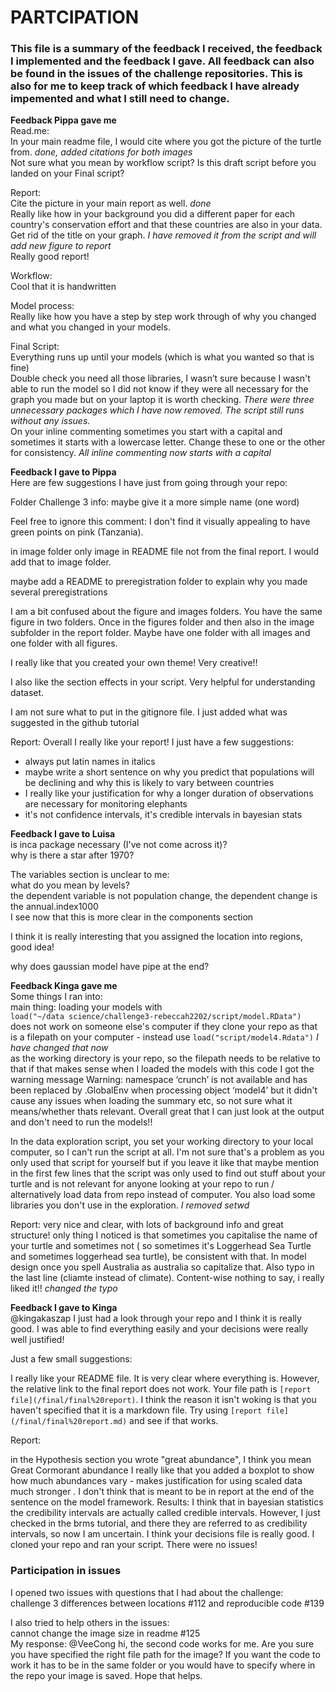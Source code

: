 # PARTCIPATION
### This file is a summary of the feedback I received, the feedback I implemented and the feedback I gave. All feedback can also be found in the issues of the challenge repositories. This is also for me to keep track of which feedback I have already impemented and what I still need to change.

**Feedback Pippa gave me**   
Read.me:   
In your main readme file, I would cite where you got the picture of the turtle from. *done, added citations for both images*   
Not sure what you mean by workflow script? Is this draft script before you landed on your Final script?    

Report:   
Cite the picture in your main report as well. *done*   
Really like how in your background you did a different paper for each country's conservation effort and that these countries are also in your data.   
Get rid of the title on your graph. *I have removed it from the script and will add new figure to report*   
Really good report!    

Workflow:   
Cool that it is handwritten   

Model process:   
Really like how you have a step by step work through of why you changed and what you changed in your models.   

Final Script:   
Everything runs up until your models (which is what you wanted so that is fine)   
Double check you need all those libraries, I wasn’t sure because I wasn't able to run the model so I did not know if they were all necessary for the graph you made but on your laptop it is worth checking. *There were three unnecessary packages which I have now removed. The script still runs without any issues.*   
On your inline commenting sometimes you start with a capital and sometimes it starts with a lowercase letter. Change these to one or the other for consistency. 
*All inline commenting now starts with a capital*    

**Feedback I gave to Pippa**   
Here are few suggestions I have just from going through your repo:

Folder Challenge 3 info: maybe give it a more simple name (one word)

Feel free to ignore this comment: I don't find it visually appealing to have green points on pink (Tanzania).

in image folder only image in README file not from the final report. I would add that to image folder.

maybe add a README to preregistration folder to explain why you made several preregistrations

I am a bit confused about the figure and images folders. You have the same figure in two folders. Once in the figures folder and then also in the image subfolder in the report folder. Maybe have one folder with all images and one folder with all figures.

I really like that you created your own theme! Very creative!!

I also like the section effects in your script. Very helpful for understanding dataset.

I am not sure what to put in the gitignore file. I just added what was suggested in the github tutorial

Report:
Overall I really like your report! I just have a few suggestions:
- always put latin names in italics
- maybe write a short sentence on why you predict that populations will be declining and why this is likely to vary between countries
- I really like your justification for why a longer duration of observations are necessary for monitoring elephants
- it's not confidence intervals, it's credible intervals in bayesian stats


**Feedback I gave to Luisa**   
is inca package necessary (I've not come across it)?   
why is there a star after 1970?   

The variables section is unclear to me:   
what do you mean by levels?   
the dependent variable is not population change, the dependent change is the annual.index1000   
I see now that this is more clear in the components section   

I think it is really interesting that you assigned the location into regions, good idea!   

why does gaussian model have pipe at the end?   

**Feedback Kinga gave me**   
Some things I ran into:   
main thing: loading your models with   
`load("~/data science/challenge3-rebeccah2202/script/model.RData")`   
does not work on someone else's computer if they clone your repo as that is a filepath on your computer - instead use
`load("script/model4.Rdata")`   *I have changed that now*   
as the working directory is your repo, so the filepath needs to be relative to that if that makes sense
when I loaded the models with this code I got the warning message
Warning: namespace ‘crunch’ is not available and has been replaced
by .GlobalEnv when processing object ‘model4’
but it didn't cause any issues when loading the summary etc, so not sure what it means/whether thats relevant.
Overall great that I can just look at the output and don't need to run the models!!   

In the data exploration script, you set your working directory to your local computer, so I can't run the script at all. I'm not sure that's a problem as you only used that script for yourself but if you leave it like that maybe mention in the first few lines that the script was only used to find out stuff about your turtle and is not relevant for anyone looking at your repo to run / alternatively load data from repo instead of computer. You also load some libraries you don't use in the exploration.   *I removed setwd*   

Report: very nice and clear, with lots of background info and great structure! only thing I noticed is that sometimes you capitalise the name of your turtle and sometimes not ( so sometimes it's Loggerhead Sea Turtle and sometimes loggerhead sea turtle), be consistent with that. In model design once you spell Australia as australia so capitalize that. Also typo in the last line (cliamte instead of climate). Content-wise nothing to say, i really liked it!!   *changed the typo*

**Feedback I gave to Kinga**   
@kingakaszap I just had a look through your repo and I think it is really good. I was able to find everything easily and your decisions were really well justified!

Just a few small suggestions:

I really like your README file. It is very clear where everything is. However, the relative link to the final report does not work.
Your file path is `[report file](/final/final%20report)`. I think the reason it isn't woking is that you haven't specified that it is a markdown file. Try using `[report file](/final/final%20report.md)` and see if that works.

Report:

in the Hypothesis section you wrote "great abundance", I think you mean Great Cormorant abundance
I really like that you added a boxplot to show how much abundances vary - makes justification for using scaled data much stronger
*.* I don't think that is meant to be in report at the end of the sentence on the model framework.
Results: I think that in bayesian statistics the credibility intervals are actually called credible intervals. However, I just checked in the brms tutorial, and there they are referred to as credibility intervals, so now I am uncertain.
I think your decisions file is really good.
I cloned your repo and ran your script. There were no issues!

### Participation in issues
I opened two issues with questions that I had about the challenge:    
challenge 3 differences between locations #112
and reproducible code #139   

I also tried to help others in the issues:   
cannot change the image size in readme #125   
My response: @VeeCong hi, the second code works for me. Are you sure you have specified the right file path for the image? If you want the code to work it has to be in the same folder or you would have to specify where in the repo your image is saved. Hope that helps.

